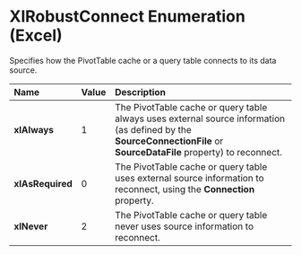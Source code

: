 
# XlRobustConnect Enumeration (Excel)

Specifies how the PivotTable cache or a query table connects to its data source.



|**Name**|**Value**|**Description**|
|:-----|:-----|:-----|
|**xlAlways**|1|The PivotTable cache or query table always uses external source information (as defined by the  **SourceConnectionFile** or **SourceDataFile** property) to reconnect.|
|**xlAsRequired**|0|The PivotTable cache or query table uses external source information to reconnect, using the  **Connection** property.|
|**xlNever**|2|The PivotTable cache or query table never uses source information to reconnect.|

